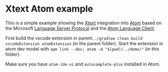 # Xtext Atom example

This is a simple example showing the [Xtext](https://www.eclipse.org/Xtext/) integration into [Atom](https://atom.io/) based on the Microsoft [Language Server Protocol](https://github.com/Microsoft/language-server-protocol) and the [Atom Language Client](https://github.com/atom/atom-languageclient).

First build the vscode extension in parent. `./gradlew clean build vscodeExtension atomExtension` (in the parent folder).
Start the extension in atom dev model with `apm link --dev; atom -d "$(pwd)/../demo/"` (in this folder).

Make sure you have `atom-ide-ui` and `autocomplete-plus` installed in Atom.